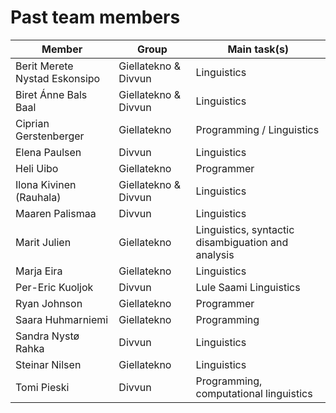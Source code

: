 Past team members
=================

| Member                        | Group                | Main task(s)                                       |
|-------------------------------|----------------------|----------------------------------------------------|
| Berit Merete Nystad Eskonsipo | Giellatekno & Divvun | Linguistics                                        |
| Biret Ánne Bals Baal          | Giellatekno & Divvun | Linguistics                                        |
| Ciprian Gerstenberger         | Giellatekno          | Programming / Linguistics                          |
| Elena Paulsen                 | Divvun               | Linguistics                                        |
| Heli Uibo                     | Giellatekno          | Programmer                                         |
| Ilona Kivinen (Rauhala)       | Giellatekno & Divvun | Linguistics                                        |
| Maaren Palismaa               | Divvun               | Linguistics                                        |
| Marit Julien                  | Giellatekno          | Linguistics, syntactic disambiguation and analysis |
| Marja Eira                    | Giellatekno          | Linguistics                                        |
| Per-Eric Kuoljok              | Divvun               | Lule Saami Linguistics                             |
| Ryan Johnson                  | Giellatekno          | Programmer                                         |
| Saara Huhmarniemi             | Giellatekno          | Programming                                        |
| Sandra Nystø Rahka            | Divvun               | Linguistics                                        |
| Steinar Nilsen                | Giellatekno          | Linguistics                                        |
| Tomi Pieski                   | Divvun               | Programming, computational linguistics             |
